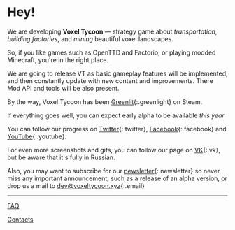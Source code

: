 # Hey!

We are developing **Voxel Tycoon** — strategy game about *transportation*, *building&nbsp;factories*, and *mining* beautiful voxel landscapes.

So, if you like games such as OpenTTD and Factorio, or playing modded Minecraft, you're in the right place.

We are going to release VT as basic gameplay features will be implemented, and then constantly update with new content and improvements. There Mod API and tools will be also present.

By the way, Voxel Tycoon has been [Greenlit](/greenlight){:.greenlight} on Steam.

If everything goes well, you can expect early alpha to be available *this year*

You can follow our progress on [Twitter](//twitter.com/VoxelTycoon){:.twitter}, [Facebook](//facebook.com/VoxelTycoon){:.facebook} and [YouTube](//www.youtube.com/channel/UCXJT6wEmzWD-g-J_FUhJMFw){:.youtube}.

For even more screenshots and gifs, you can follow our page on [VK](//vk.com/VoxelTycoon){:.vk}, but be aware that it's fully in Russian.

Also, you may want to subscribe for our [newsletter]({{site.newsletter_url}}){:.newsletter} so never miss any important announcement, such as a release of an alpha version, or drop us a mail to [dev@voxeltycoon.xyz](mailto:dev@voxeltycoon.xyz){:.email}

---

[FAQ](/faq)

[Contacts](/contacts)
